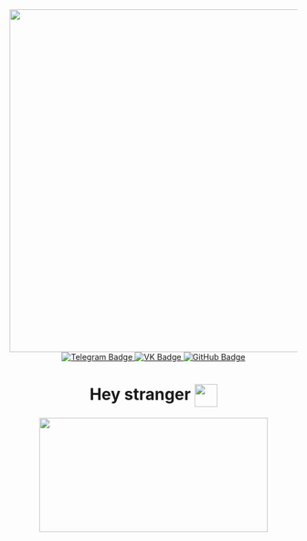 <div id="header" align="center">
  <img src="https://github.com/TruerxDofc/TruerxDofc/blob/images/gh_social.png" width="600"/>
</div>


<div id="badges" align = "center">
  <a href="https://t.me/truer_xD">
    <img src="https://img.shields.io/badge/Telegram-%234F9DE5?style=flat-square&logo=telegram&logoColor=white" alt="Telegram Badge"/>
  </a>
  <a href="https://vk.com/truerxd">
    <img src="https://img.shields.io/badge/VK-%230077FF?style=flat-square&logo=vk&logoColor=white" alt="VK Badge"/>
  </a>
  <a href="https://github.com/TruerxDofc">
    <img src="https://img.shields.io/badge/GitHub-black?style=flat-square&logo=github&logoColor=white" alt="GitHub Badge"/>
  </a>
</div>


<div id="badges" align = "center">
  <img src="https://komarev.com/ghpvc/?username=TruerxDofc&style=flat-square&color=blue" alt=""/>
</div>


<h1 align="center"> 
  Hey stranger 
  <img src="https://github.com/TruerxDofc/TruerxDofc/blob/images/giphy.gif" width="40px" style="vertical-align: middle;"/>
</h1>


<div id="header" align="center">
  <img src="https://media.giphy.com/media/FcqKy4Kj7XOK0hCW4g/giphy.gif" width="400" height="200"/>
</div>
